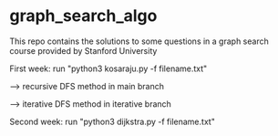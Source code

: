 # graph_search_algo

This repo contains the solutions to some questions in a graph search course provided by Stanford University

First week: run "python3 kosaraju.py -f filename.txt" 

  --> recursive DFS method in main branch

  --> iterative DFS method in iterative branch


Second week: run "python3 dijkstra.py -f filename.txt"

